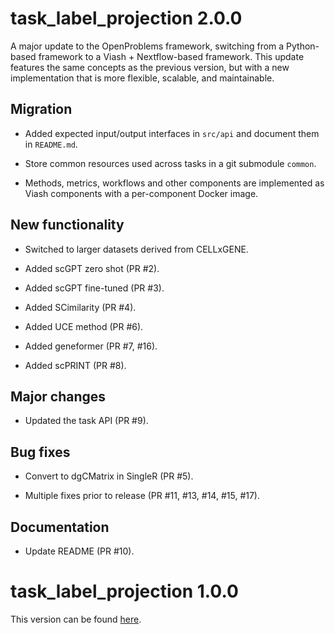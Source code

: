 # task_label_projection 2.0.0

A major update to the OpenProblems framework, switching from a Python-based framework to a Viash + Nextflow-based framework. This update features the same concepts as the previous version, but with a new implementation that is more flexible, scalable, and maintainable.

## Migration

* Added expected input/output interfaces in `src/api` and document them in `README.md`.

* Store common resources used across tasks in a git submodule `common`.

* Methods, metrics, workflows and other components are implemented as Viash components with a per-component Docker image.

## New functionality

* Switched to larger datasets derived from CELLxGENE.

* Added scGPT zero shot (PR #2).

* Added scGPT fine-tuned (PR #3).

* Added SCimilarity (PR #4).

* Added UCE method (PR #6).

* Added geneformer (PR #7, #16).

* Added scPRINT (PR #8).

## Major changes

* Updated the task API (PR #9).

## Bug fixes

* Convert to dgCMatrix in SingleR (PR #5).

* Multiple fixes prior to release (PR #11, #13, #14, #15, #17).

## Documentation

* Update README (PR #10).


# task_label_projection 1.0.0

This version can be found [here](https://github.com/openproblems-bio/openproblems/tree/v1.0.0/openproblems/tasks/label_projection).
